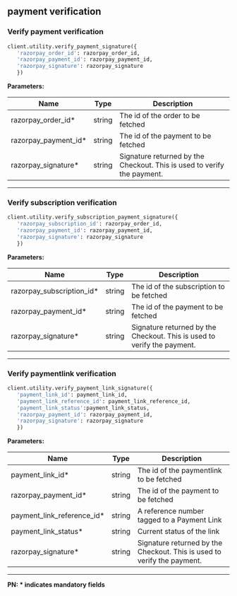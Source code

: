 ## payment verification


### Verify payment verification

```py
client.utility.verify_payment_signature({
   'razorpay_order_id': razorpay_order_id,
   'razorpay_payment_id': razorpay_payment_id,
   'razorpay_signature': razorpay_signature
   })
```

**Parameters:**


| Name  | Type      | Description                                      |
|-------|-----------|--------------------------------------------------|
| razorpay_order_id*  | string | The id of the order to be fetched  |
| razorpay_payment_id*    | string | The id of the payment to be fetched |
| razorpay_signature* | string   | Signature returned by the Checkout. This is used to verify the payment. |

-------------------------------------------------------------------------------------------------------
### Verify subscription verification

```py
client.utility.verify_subscription_payment_signature({
   'razorpay_subscription_id': razorpay_order_id,
   'razorpay_payment_id': razorpay_payment_id,
   'razorpay_signature': razorpay_signature
   })
```

**Parameters:**


| Name  | Type      | Description                                      |
|-------|-----------|--------------------------------------------------|
| razorpay_subscription_id*  | string | The id of the subscription to be fetched  |
| razorpay_payment_id*    | string | The id of the payment to be fetched |
| razorpay_signature* | string   | Signature returned by the Checkout. This is used to verify the payment. |

-------------------------------------------------------------------------------------------------------
### Verify paymentlink verification

```py
client.utility.verify_payment_link_signature({
   'payment_link_id': payment_link_id,
   'payment_link_reference_id': payment_link_reference_id,
   'payment_link_status':payment_link_status,
   'razorpay_payment_id': razorpay_payment_id,
   'razorpay_signature': razorpay_signature
   })
```

**Parameters:**


| Name  | Type      | Description                                      |
|-------|-----------|--------------------------------------------------|
| payment_link_id*  | string | The id of the paymentlink to be fetched  |
| razorpay_payment_id*  | string | The id of the payment to be fetched  |
| payment_link_reference_id*  | string |  A reference number tagged to a Payment Link |
| payment_link_status*  | string | Current status of the link  |
| razorpay_signature* | string   | Signature returned by the Checkout. This is used to verify the payment. |

-------------------------------------------------------------------------------------------------------

**PN: * indicates mandatory fields**
<br>
<br>